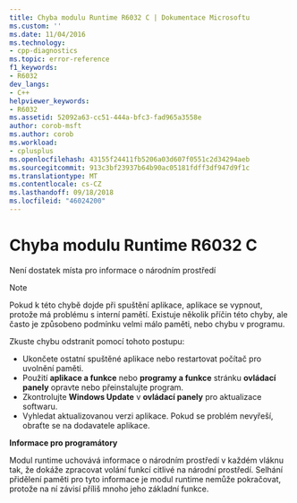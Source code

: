 ```yaml
---
title: Chyba modulu Runtime R6032 C | Dokumentace Microsoftu
ms.custom: ''
ms.date: 11/04/2016
ms.technology:
- cpp-diagnostics
ms.topic: error-reference
f1_keywords:
- R6032
dev_langs:
- C++
helpviewer_keywords:
- R6032
ms.assetid: 52092a63-cc51-444a-bfc3-fad965a3558e
author: corob-msft
ms.author: corob
ms.workload:
- cplusplus
ms.openlocfilehash: 43155f24411fb5206a03d607f0551c2d34294aeb
ms.sourcegitcommit: 913c3bf23937b64b90ac05181fdff3df947d9f1c
ms.translationtype: MT
ms.contentlocale: cs-CZ
ms.lasthandoff: 09/18/2018
ms.locfileid: "46024200"
---
```

# <a name="c-runtime-error-r6032"></a>Chyba modulu Runtime R6032 C

Není dostatek místa pro informace o národním prostředí

> [!NOTE]
>  Pokud k této chybě dojde při spuštění aplikace, aplikace se vypnout, protože má problému s interní pamětí. Existuje několik příčin této chyby, ale často je způsobeno podmínku velmi málo paměti, nebo chybu v programu.
>
>  Zkuste chybu odstranit pomocí tohoto postupu:
>
>  -   Ukončete ostatní spuštěné aplikace nebo restartovat počítač pro uvolnění paměti.
> -   Použití **aplikace a funkce** nebo **programy a funkce** stránku **ovládací panely** opravte nebo přeinstalujte program.
> -   Zkontrolujte **Windows Update** v **ovládací panely** pro aktualizace softwaru.
> -   Vyhledat aktualizovanou verzi aplikace. Pokud se problém nevyřeší, obraťte se na dodavatele aplikace.

**Informace pro programátory**

Modul runtime uchovává informace o národním prostředí v každém vláknu tak, že dokáže zpracovat volání funkcí citlivé na národní prostředí. Selhání přidělení paměti pro tyto informace je modul runtime nemůže pokračovat, protože na ní závisí příliš mnoho jeho základní funkce.
